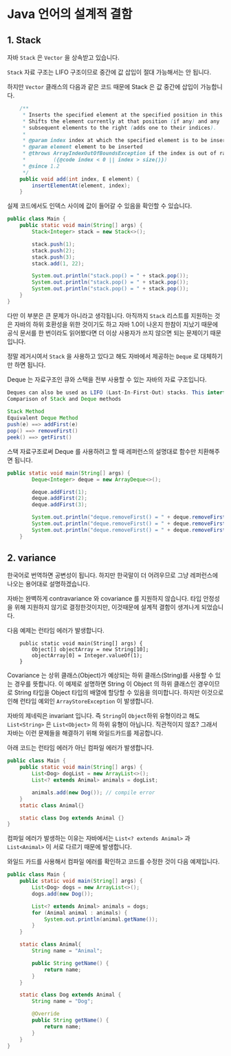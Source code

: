 # Java 언어의 설계적 결함



## 1. Stack



자바 `Stack` 은 `Vector` 을 상속받고 있습니다.

`Stack` 자료 구조는 LIFO 구조이므로 중간에 값 삽입이 절대 가능해서는 안 됩니다.

하지만 `Vector` 클래스의 다음과 같은 코드 때문에 Stack 은 값 중간에 삽입이 가능합니다.

```java
    /**
     * Inserts the specified element at the specified position in this Vector.
     * Shifts the element currently at that position (if any) and any
     * subsequent elements to the right (adds one to their indices).
     *
     * @param index index at which the specified element is to be inserted
     * @param element element to be inserted
     * @throws ArrayIndexOutOfBoundsException if the index is out of range
     *         ({@code index < 0 || index > size()})
     * @since 1.2
     */
    public void add(int index, E element) {
        insertElementAt(element, index);
    }
```

실제 코드에서도 인덱스 사이에 값이 들어갈 수 있음을 확인할 수 있습니다.

```java
public class Main {
    public static void main(String[] args) {
        Stack<Integer> stack = new Stack<>();

        stack.push(1);
        stack.push(2);
        stack.push(3);
        stack.add(1, 22);

        System.out.println("stack.pop() = " + stack.pop());
        System.out.println("stack.pop() = " + stack.pop());
        System.out.println("stack.pop() = " + stack.pop());
    }
}
```



다만 이 부분은 큰 문제가 아니라고 생각됩니다. 아직까지 `Stack` 리스트를 지원하는 것은 자바의 하위 호환성을 위한 것이기도 하고 자바 1.0이 나온지 한참이 지났기 때문에 공식 문서를 한 번이라도 읽어봤다면 더 이상 사용자가 쓰지 않으면 되는 문제이기 때문입니다.

정말 레거시여서 `Stack` 을 사용하고 있다고 해도 자바에서 제공하는 `Deque` 로 대체하기만 하면 됩니다.



Deque 는 자료구조인 큐와 스택을 전부 사용할 수 있는 자바의 자료 구조입니다.

```java
Deques can also be used as LIFO (Last-In-First-Out) stacks. This interface should be used in preference to the legacy Stack class. When a deque is used as a stack, elements are pushed and popped from the beginning of the deque. Stack methods are equivalent to Deque methods as indicated in the table below:
Comparison of Stack and Deque methods
  
Stack Method
Equivalent Deque Method
push(e) ==> addFirst(e)
pop() ==> removeFirst()
peek() ==> getFirst()
```



스택 자료구조로써 Deque 를 사용하려고 할 때 레퍼런스의 설명대로 함수만 치환해주면 됩니다.



```java
public static void main(String[] args) {
        Deque<Integer> deque = new ArrayDeque<>();

        deque.addFirst(1);
        deque.addFirst(2);
        deque.addFirst(3);

        System.out.println("deque.removeFirst() = " + deque.removeFirst());
        System.out.println("deque.removeFirst() = " + deque.removeFirst());
        System.out.println("deque.removeFirst() = " + deque.removeFirst());
    }
```



## 2. variance

한국어로 번역하면 공변성이 됩니다. 하지만 한국말이 더 어려우므로 그냥 레퍼런스에 나오는 용어대로 설명하겠습니다.

자바는 완벽하게 contravariance 와 covariance 를 지원하지 않습니다. 타입 안정성을 위해 지원하지 않기로 결정한것이지만, 이것때문에 설계적 결함이 생겨나게 되었습니다.

다음 예제는 런타임 에러가 발생합니다.

```
    public static void main(String[] args) {
        Object[] objectArray = new String[10];
        objectArray[0] = Integer.valueOf(1);
    }
```

Covariance 는 상위 클래스(Object)가 예상되는 하위 클래스(String)를 사용할 수 있는 경우를 뜻합니다. 이 예제로 설명하면 String 이 Object 의 하위 클래스인 경우이므로 String 타입을 Object 타입의 배열에 할당할 수 있음을 의미합니다. 하지만 이것으로 인해 런타임 예외인 `ArrayStoreException` 이 발생합니다.

자바의 제네릭은 invariant 입니다. 즉 `String`이 `Object`하위 유형이라고 해도  `List<String>`  은 `List<Object>` 의 하위 유형이 아닙니다. 직관적이지 않죠? 그래서 자바는 이런 문제들을 해결하기 위해 와일드카드를 제공합니다.

아래 코드는 런타임 에러가 아닌 컴파일 에러가 발생합니다.

```java
public class Main {
    public static void main(String[] args) {
        List<Dog> dogList = new ArrayList<>();
        List<? extends Animal> animals = dogList;

        animals.add(new Dog()); // compile error
    }
    static class Animal{}

    static class Dog extends Animal {}
}
```

컴파일 에러가 발생하는 이유는 자바에서는 `List<? extends Animal>` 과 `List<Animal>` 이 서로 다르기 때문에 발생합니다.

와일드 카드를 사용해서 컴파일 에러를 확인하고 코드를 수정한 것이 다음 예제입니다.

```java
public class Main {
    public static void main(String[] args) {
        List<Dog> dogs = new ArrayList<>();
        dogs.add(new Dog());

        List<? extends Animal> animals = dogs;
        for (Animal animal : animals) {
            System.out.println(animal.getName());
        }
    }

    static class Animal{
        String name = "Animal";

        public String getName() {
            return name;
        }
    }

    static class Dog extends Animal {
        String name = "Dog";

        @Override
        public String getName() {
            return name;
        }
    }
}
```

